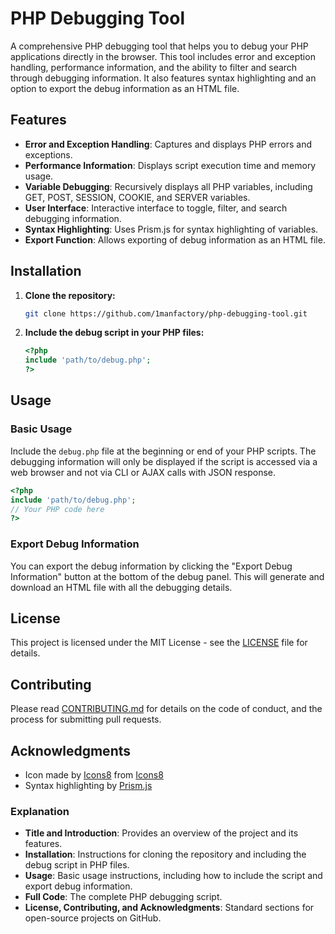 # PHP Debugging Tool

A comprehensive PHP debugging tool that helps you to debug your PHP applications directly in the browser. This tool includes error and exception handling, performance information, and the ability to filter and search through debugging information. It also features syntax highlighting and an option to export the debug information as an HTML file.

## Features

- **Error and Exception Handling**: Captures and displays PHP errors and exceptions.
- **Performance Information**: Displays script execution time and memory usage.
- **Variable Debugging**: Recursively displays all PHP variables, including GET, POST, SESSION, COOKIE, and SERVER variables.
- **User Interface**: Interactive interface to toggle, filter, and search debugging information.
- **Syntax Highlighting**: Uses Prism.js for syntax highlighting of variables.
- **Export Function**: Allows exporting of debug information as an HTML file.

## Installation

1. **Clone the repository:**
   ```bash
   git clone https://github.com/1manfactory/php-debugging-tool.git
   ```
2. **Include the debug script in your PHP files:**
   ```php
   <?php
   include 'path/to/debug.php';
   ?>
   ```

## Usage

### Basic Usage

Include the `debug.php` file at the beginning or end of your PHP scripts. The debugging information will only be displayed if the script is accessed via a web browser and not via CLI or AJAX calls with JSON response.

```php
<?php
include 'path/to/debug.php';
// Your PHP code here
?>
```

### Export Debug Information

You can export the debug information by clicking the "Export Debug Information" button at the bottom of the debug panel. This will generate and download an HTML file with all the debugging details.

## License

This project is licensed under the MIT License - see the [LICENSE](LICENSE) file for details.

## Contributing

Please read [CONTRIBUTING.md](CONTRIBUTING.md) for details on the code of conduct, and the process for submitting pull requests.

## Acknowledgments

- Icon made by [Icons8](https://icons8.com/) from [Icons8](https://icons8.com/)
- Syntax highlighting by [Prism.js](https://prismjs.com/)


### Explanation

- **Title and Introduction**: Provides an overview of the project and its features.
- **Installation**: Instructions for cloning the repository and including the debug script in PHP files.
- **Usage**: Basic usage instructions, including how to include the script and export debug information.
- **Full Code**: The complete PHP debugging script.
- **License, Contributing, and Acknowledgments**: Standard sections for open-source projects on GitHub.
